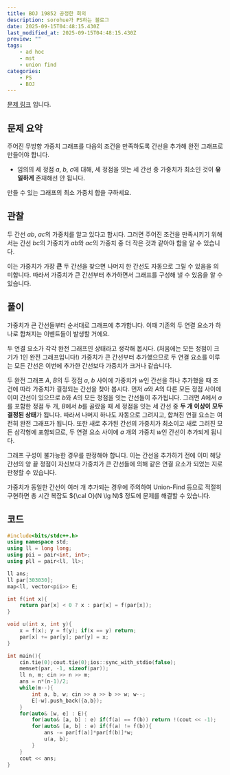 ```yaml
---
title: BOJ 19852 공정한 회의
description: sorohue가 PS하는 블로그
date: 2025-09-15T04:48:15.430Z
last_modified_at: 2025-09-15T04:48:15.430Z
preview: ""
tags:
    - ad hoc
    - mst
    - union find
categories:
    - PS
    - BOJ
---
```


[문제 링크](https://boj.kr/19852) 입니다.

## 문제 요약

주어진 무방향 가중치 그래프를 다음의 조건을 만족하도록 간선을 추가해 완전 그래프로 만들어야 합니다.

* 임의의 세 정점 $a$, $b$, $c$에 대해, 세 정점을 잇는 세 간선 중 가중치가 최소인 것이 **유일하게** 존재해선 안 됩니다.
  
만들 수 있는 그래프의 최소 가중치 합을 구하세요.

## 관찰

두 간선 $ab$, $ac$의 가중치를 알고 있다고 합시다. 그러면 주어진 조건을 만족시키기 위해서는 간선 $bc$의 가중치가 $ab$와 $ac$의 가중치 중 더 작은 것과 같아야 함을 알 수 있습니다.

이는 가중치가 가장 **큰** 두 간선을 찾으면 나머지 한 간선도 자동으로 그릴 수 있음을 의미합니다. 따라서 가중치가 큰 간선부터 추가하면서 그래프를 구성해 낼 수 있음을 알 수 있습니다.

## 풀이

가중치가 큰 간선들부터 순서대로 그래프에 추가합니다. 이때 기존의 두 연결 요소가 하나로 합쳐지는 이벤트들이 발생할 거에요.

두 연결 요소가 각각 완전 그래프인 상태라고 생각해 봅시다. (처음에는 모든 정점이 크기가 1인 완전 그래프입니다!) 가중치가 큰 간선부터 추가했으므로 두 연결 요소를 이루는 모든 간선은 이번에 추가한 간선보다 가중치가 크거나 같습니다.

두 완전 그래프 $A$, $B$의 두 정점 $a$, $b$ 사이에 가중치가 $w$인 간선을 하나 추가했을 때 조건에 따라 가중치가 결정되는 간선을 찾아 봅시다. 먼저 $a$와 $A$의 다른 모든 정점 사이에 이미 간선이 있으므로 $b$와 $A$의 모든 정점을 잇는 간선들이 추가됩니다. 그러면 $A$에서 $a$를 포함한 정점 두 개, $B$에서 $b$를 골랐을 때 세 정점을 잇는 세 간선 중 **두 개 이상이 모두 결정된 상태**가 됩니다. 따라서 나머지 하나도 자동으로 그려지고, 합쳐진 연결 요소는 여전히 완전 그래프가 됩니다. 또한 새로 추가된 간선의 가중치가 최소이고 새로 그려진 모든 삼각형에 포함되므로, 두 연결 요소 사이에 $a$ 개의 가중치 $w$인 간선이 추가되게 됩니다.

그래프 구성이 불가능한 경우를 판정해야 합니다. 이는 간선을 추가하기 전에 이미 해당 간선의 양 끝 정점이 자신보다 가중치가 큰 간선들에 의해 같은 연결 요소가 되었는 지로 판정할 수 있습니다.

가중치가 동일한 간선이 여러 개 추가되는 경우에 주의하여 Union-Find 등으로 적절히 구현하면 총 시간 복잡도 ${\cal O}(N \lg N)$ 정도에 문제를 해결할 수 있습니다.

## 코드
```cpp
#include<bits/stdc++.h>
using namespace std;
using ll = long long;
using pii = pair<int, int>;
using pll = pair<ll, ll>;

ll ans;
ll par[303030];
map<ll, vector<pii>> E;

int f(int x){
	return par[x] < 0 ? x : par[x] = f(par[x]);
}

void u(int x, int y){
	x = f(x); y = f(y); if(x == y) return;
	par[x] += par[y]; par[y] = x;
}

int main(){
	cin.tie(0);cout.tie(0);ios::sync_with_stdio(false);
	memset(par, -1, sizeof(par));
	ll n, m; cin >> n >> m;
	ans = n*(n-1)/2;
	while(m--){
		int a, b, w; cin >> a >> b >> w; w--;
		E[-w].push_back({a,b});
	}
	for(auto& [w, e] : E){
		for(auto& [a, b] : e) if(f(a) == f(b)) return !(cout << -1);
		for(auto& [a, b] : e) if(f(a) != f(b)){
			ans -= par[f(a)]*par[f(b)]*w;
			u(a, b);
		}
	}
	cout << ans;
}
```